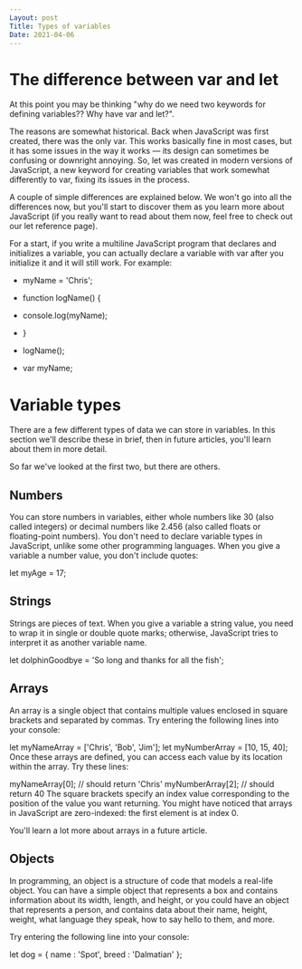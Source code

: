 ```yaml
---
Layout: post
Title: Types of variables
Date: 2021-04-06
---
```


# The difference between var and let

At this point you may be thinking "why do we need two keywords for defining variables?? Why have var and let?".

The reasons are somewhat historical. Back when JavaScript was first created, there was the only var. This works basically fine in most cases, but it has some issues in the way it works — its design can sometimes be confusing or downright annoying. So, let was created in modern versions of JavaScript, a new keyword for creating variables that work somewhat differently to var, fixing its issues in the process.

A couple of simple differences are explained below. We won't go into all the differences now, but you'll start to discover them as you learn more about JavaScript (if you really want to read about them now, feel free to check out our let reference page).

For a start, if you write a multiline JavaScript program that declares and initializes a variable, you can actually declare a variable with var after you initialize it and it will still work. For example:

- myName = 'Chris';

- function logName() {
- console.log(myName);
- }

- logName();

- var myName;

# Variable types

There are a few different types of data we can store in variables. In this section we'll describe these in brief, then in future articles, you'll learn about them in more detail.

So far we've looked at the first two, but there are others.

## Numbers

You can store numbers in variables, either whole numbers like 30 (also called integers) or decimal numbers like 2.456 (also called floats or floating-point numbers). You don't need to declare variable types in JavaScript, unlike some other programming languages. When you give a variable a number value, you don't include quotes:

let myAge = 17;

## Strings

Strings are pieces of text. When you give a variable a string value, you need to wrap it in single or double quote marks; otherwise, JavaScript tries to interpret it as another variable name.

let dolphinGoodbye = 'So long and thanks for all the fish';

## Arrays

An array is a single object that contains multiple values enclosed in square brackets and separated by commas. Try entering the following lines into your console:

let myNameArray = ['Chris', 'Bob', 'Jim'];
let myNumberArray = [10, 15, 40];
Once these arrays are defined, you can access each value by its location within the array. Try these lines:

myNameArray[0]; // should return 'Chris'
myNumberArray[2]; // should return 40
The square brackets specify an index value corresponding to the position of the value you want returning. You might have noticed that arrays in JavaScript are zero-indexed: the first element is at index 0.

You'll learn a lot more about arrays in a future article.

## Objects

In programming, an object is a structure of code that models a real-life object. You can have a simple object that represents a box and contains information about its width, length, and height, or you could have an object that represents a person, and contains data about their name, height, weight, what language they speak, how to say hello to them, and more.

Try entering the following line into your console:

let dog = { name : 'Spot', breed : 'Dalmatian' };

